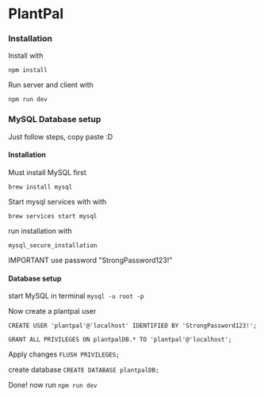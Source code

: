 # PlantPal

### Installation

Install with

`npm install`

Run server and client with

`npm run dev`

### MySQL Database setup

Just follow steps, copy paste :D

#### Installation
Must install MySQL first

`brew install mysql`

Start mysql services with with

`brew services start mysql`

run installation with

`mysql_secure_installation`

IMPORTANT use password "StrongPassword123!"

#### Database setup

start MySQL in terminal `mysql -u root -p`

Now create a plantpal user

`CREATE USER 'plantpal'@'localhost' IDENTIFIED BY 'StrongPassword123!';`

`GRANT ALL PRIVILEGES ON plantpalDB.* TO 'plantpal'@'localhost';`

Apply changes
`FLUSH PRIVILEGES;`

create database `CREATE DATABASE plantpalDB;`

Done! now run `npm run dev`